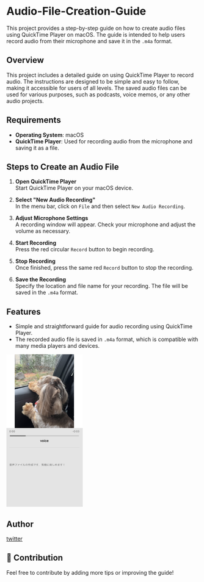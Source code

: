 
# Audio-File-Creation-Guide

This project provides a step-by-step guide on how to create audio files using QuickTime Player on macOS. The guide is intended to help users record audio from their microphone and save it in the `.m4a` format.

## Overview

This project includes a detailed guide on using QuickTime Player to record audio. The instructions are designed to be simple and easy to follow, making it accessible for users of all levels. The saved audio files can be used for various purposes, such as podcasts, voice memos, or any other audio projects.

## Requirements

- **Operating System**: macOS
- **QuickTime Player**: Used for recording audio from the microphone and saving it as a file.

## Steps to Create an Audio File

1. **Open QuickTime Player**  
   Start QuickTime Player on your macOS device.

2. **Select "New Audio Recording"**  
   In the menu bar, click on `File` and then select `New Audio Recording`.

3. **Adjust Microphone Settings**  
   A recording window will appear. Check your microphone and adjust the volume as necessary.

4. **Start Recording**  
   Press the red circular `Record` button to begin recording.

5. **Stop Recording**  
   Once finished, press the same red `Record` button to stop the recording.

6. **Save the Recording**  
   Specify the location and file name for your recording. The file will be saved in the `.m4a` format.

## Features

- Simple and straightforward guide for audio recording using QuickTime Player.
- The recorded audio file is saved in `.m4a` format, which is compatible with many media players and devices.


<img src="https://github.com/s0ma0000/Audio-file-creation/blob/main/voice01/voice.png" alt="Voice Recording" width="200" height="400">

## Author

[twitter](https://twitter.com/kakedasiseinen)

## 🐶 Contribution

Feel free to contribute by adding more tips or improving the guide!
